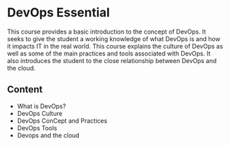 
# DevOps Essential
This course provides a basic introduction to the concept of DevOps. It seeks to give the student a working knowledge of what DevOps is and how it impacts IT in the real world. This course explains the culture of DevOps as well as some of the main practices and tools associated with DevOps. It also introduces the student to the close relationship between DevOps and the cloud.

## Content
- What is DevOps?
- DevOps Culture
- DevOps ConCept and Practices
- DevOps Tools
- Devops and the cloud



<object data="../images/E233688C291A.pdf" width="1000" height="1000" type='application/pdf'></object>
